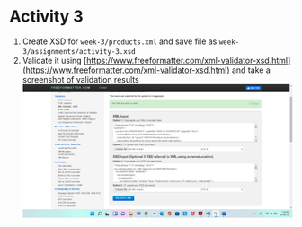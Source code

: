 # Activity 3

1. Create XSD for `week-3/products.xml` and save file as `week-3/assignments/activity-3.xsd`
2. Validate it using [https://www.freeformatter.com/xml-validator-xsd.html](https://www.freeformatter.com/xml-validator-xsd.html) and take a screenshot of validation results ![validate xml screenshot](./activity-three-screenshot.png)
